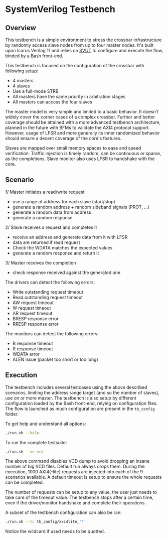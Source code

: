 # SystemVerilog Testbench

## Overview

This testbench is a simple environment to stress the crossbar infrastructure
by randomly access slave nodes from up to four master nodes. It's built upon
Icarus Verilog 11 and relies on
[SVUT](https://github.com/dpretet/svut) to configure and execute the flow,
binded by a Bash front-end.

This testbench is focused on the configuration of the crossbar with
following setup:

- 4 masters
- 4 slaves
- Use a full-mode STRB
- All masters have the same priority in arbitration stages
- All masters can access the four slaves

The master model is very simple and limited to a basic behavior. It doesn't
widely cover the corner cases of a complex crossbar. Further and better
coverage should be attained with a more advanced testbench architecture,
planned in the future with BFMs to validate the AXI4 protocol support. However,
usage of LFSR and more generally its inner randomized behavior should ensure
a decent coverage of the core's features.

Slaves are mapped over small memory spaces to ease and speed verification.
Traffic injection is timely random, can be continuous or sparse, as the
completions. Slave monitor also uses LFSR to handshake with the core.

## Scenario

1/ Master initiates a read/write request
- use a range of address for each slave (start/stop)
- generate a random address + random sideband signals (PROT, ...)
- generate a random data from address
- generate a random response

2/ Slave receives a request and completes it

- receive an address and generate data from it with LFSR
- data are returned if read request
- Check the WDATA matches the expected values
- generate a random response and return it

3/ Master receives the completion

- check response received against the generated one


The drivers can detect the following errors:

- Write outstanding request timeout
- Read outstanding request timeout
- AW request timeout
- W request timeout
- AR request timeout
- BRESP response error
- RRESP response error

The monitors can detect the following errors:

- B response timeout
- R response timeout
- WDATA error
- ALEN issue (packet too short or too long)

## Execution

The testbench includes several testcases using the above described scenarios,
limiting the address range target (and so the number of slaves), use on or more
master. The testbench is also setup by different configuration loaded by the
Bash front-end, relying on configuration files. The flow is launched as much
configuration are present in the `tb_config` folder.

To get help and understand all options:

```bash
./run.sh --help
```
To run the complete testsuite:

```bash
./run.sh --no-vcd
```

The above command disables VCD dump to avoid dropping an insane number of big
VCD files. Default run always drops them. During the execution, 1000
AXI4(-lite) requests are injected into each of the 9 scenarios available. A
default timeout is setup to ensure the whole requests can be completed.

The number of requests can be setup to any value, the user just needs to take
care of the timeout value. The testbench stops after a certain time, even if
the driver/monitor handshake and complete their operations.

A subset of the testbench configuration can also be ran:

```bash
./run.sh --tc tb_config/axi4lite_'*'
```

Notice the wildcard if used needs to be quotted.
